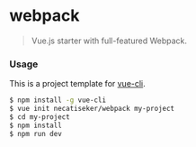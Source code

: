 # webpack

> Vue.js starter with full-featured Webpack.

### Usage

This is a project template for [vue-cli](https://github.com/vuejs/vue-cli).

``` bash
$ npm install -g vue-cli
$ vue init necatiseker/webpack my-project
$ cd my-project
$ npm install
$ npm run dev
```